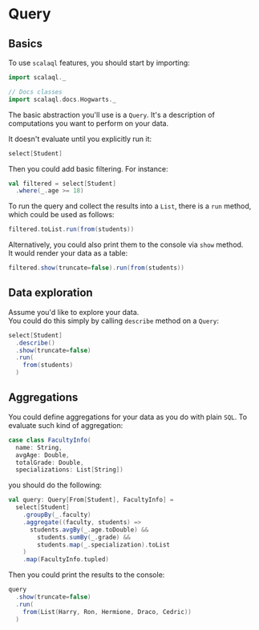# Query

## Basics

To use `scalaql` features, you should start by importing:

```scala mdoc
import scalaql._

// Docs classes
import scalaql.docs.Hogwarts._
```

The basic abstraction you'll use is a `Query`. 
It's a description of computations you want to perform on your data.  

It doesn't evaluate until you explicitly run it:
```scala mdoc
select[Student]
```

Then you could add basic filtering. For instance:
```scala mdoc
val filtered = select[Student]
  .where(_.age >= 18)
```

To run the query and collect the results into a `List`, there is a `run` method, which could be used as follows:

```scala mdoc
filtered.toList.run(from(students))
```

Alternatively, you could also print them to the console via `show` method.  
It would render your data as a table:

```scala mdoc
filtered.show(truncate=false).run(from(students))
```

## Data exploration

Assume you'd like to explore your data.  
You could do this simply by calling `describe` method on a `Query`:

```scala mdoc
select[Student]
  .describe()
  .show(truncate=false)
  .run(
    from(students)
  )
```

## Aggregations

You could define aggregations for your data as you do with plain `SQL`.
To evaluate such kind of aggregation:

```scala mdoc
case class FacultyInfo(
  name: String, 
  avgAge: Double, 
  totalGrade: Double, 
  specializations: List[String])
```

you should do the following:

```scala mdoc
val query: Query[From[Student], FacultyInfo] =
  select[Student]
    .groupBy(_.faculty)
    .aggregate((faculty, students) =>
      students.avgBy(_.age.toDouble) &&
        students.sumBy(_.grade) &&
        students.map(_.specialization).toList
    )
    .map(FacultyInfo.tupled)
```

Then you could print the results to the console:

```scala mdoc
query
  .show(truncate=false)
  .run(
    from(List(Harry, Ron, Hermione, Draco, Cedric))
  )
```